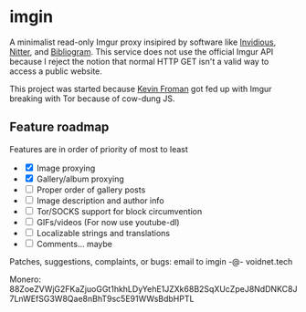 <h1>
    imgin
</h1>

<p>
    A minimalist read-only Imgur proxy insipired by software like <a href="https://invidio.us/">Invidious</a>, <a href="https://nitter.net/">Nitter</a>, and <a href="https://bibliogram.art/">Bibliogram</a>. <wbr>
    This service does not use the official Imgur API because I reject the notion that normal HTTP GET isn't a valid way to access a public website.
</p>
<p>
    This project was started because <a href="https://chaoswebs.net/">Kevin Froman</a> got fed up with Imgur breaking with Tor because of cow-dung JS.
</p>
<h2>Feature roadmap</h2>
<p>Features are in order of priority of most to least</p>
<ul>
    <li><input type="checkbox" checked> Image proxying</li>
    <li><input type="checkbox" checked> Gallery/album proxying</li>
    <li><input type="checkbox"> Proper order of gallery posts</li>
    <li><input type="checkbox"> Image description and author info</li>
    <li><input type="checkbox"> Tor/SOCKS support for block circumvention</li>
    <li><input type="checkbox"> GIFs/videos (For now use youtube-dl)</li>
    <li><input type="checkbox"> Localizable strings and translations</li>
    <li><input type="checkbox"> Comments... maybe</li>
</ul>

Patches, suggestions, complaints, or bugs: email to imgin -@- voidnet.tech

Monero: 88ZoeZVWjG2FKaZjuoGGt1hkhLDyYehE1JZXk68B2SqXUcZpeJ8NdDNKC8J7LnWEfSG3W8Qae8nBhT9sc5E91WWsBdbHPTL
